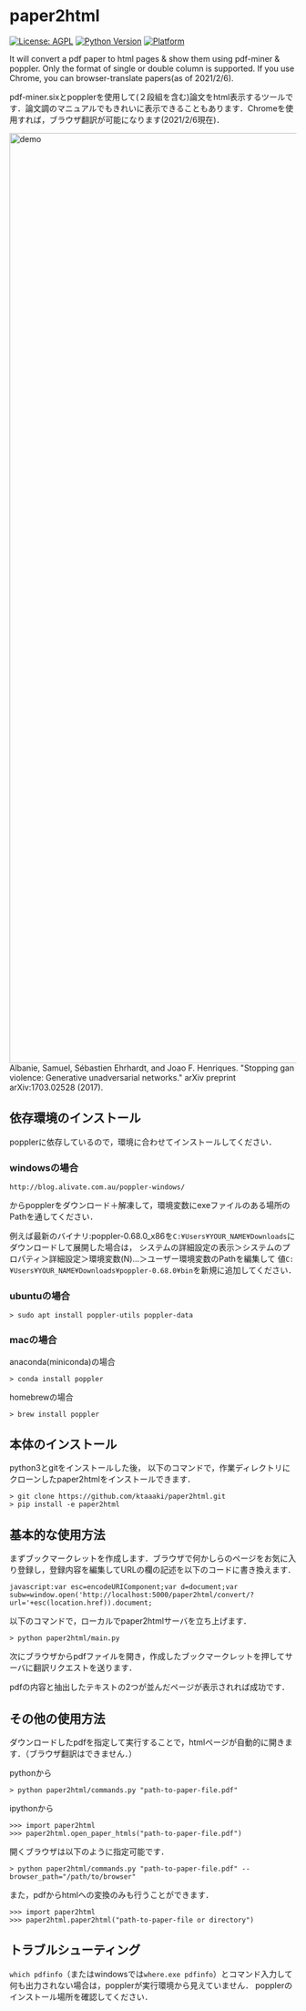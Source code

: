 # paper2html

[![License: AGPL](https://img.shields.io/badge/license-AGPL-yellow)](https://opensource.org/licenses/AGPL-3.0)
[![Python Version](https://img.shields.io/badge/python-3.5|3.7|3.8-blue)](https://github.com/ktaaaki/paper2html)
[![Platform](https://img.shields.io/badge/platform-windows|macos|ubuntu-blue)](https://github.com/ktaaaki/paper2html)

It will convert a pdf paper to html pages & show them using pdf-miner & poppler. Only the format of single or double column is supported. If you use Chrome, you can browser-translate papers(as of 2021/2/6).

pdf-miner.sixとpopplerを使用して(２段組を含む)論文をhtml表示するツールです．論文調のマニュアルでもきれいに表示できることもあります．Chromeを使用すれば，ブラウザ翻訳が可能になります(2021/2/6現在)．

<img width="1633" alt="demo" src="https://user-images.githubusercontent.com/4715386/94166499-54ecb480-fec6-11ea-8155-d44d192445fa.png">
Albanie, Samuel, Sébastien Ehrhardt, and Joao F. Henriques. "Stopping gan violence: Generative unadversarial networks." arXiv preprint arXiv:1703.02528 (2017).

## 依存環境のインストール
popplerに依存しているので，環境に合わせてインストールしてください．

### windowsの場合
`http://blog.alivate.com.au/poppler-windows/`

からpopplerをダウンロード＋解凍して，環境変数にexeファイルのある場所のPathを通してください．

例えば最新のバイナリ:poppler-0.68.0_x86を`C:¥Users¥YOUR_NAME¥Downloads`にダウンロードして展開した場合は，
システムの詳細設定の表示＞システムのプロパティ＞詳細設定＞環境変数(N)...＞ユーザー環境変数のPathを編集して
値`C:¥Users¥YOUR_NAME¥Downloads¥poppler-0.68.0¥bin`を新規に追加してください．

### ubuntuの場合
```
> sudo apt install poppler-utils poppler-data
```
### macの場合
anaconda(miniconda)の場合
```
> conda install poppler
```
homebrewの場合
```
> brew install poppler
```
## 本体のインストール
python3とgitをインストールした後，
以下のコマンドで，作業ディレクトリにクローンしたpaper2htmlをインストールできます．
```
> git clone https://github.com/ktaaaki/paper2html.git
> pip install -e paper2html
```

## 基本的な使用方法
まずブックマークレットを作成します．ブラウザで何かしらのページをお気に入り登録し，登録内容を編集してURLの欄の記述を以下のコードに書き換えます．
```
javascript:var esc=encodeURIComponent;var d=document;var subw=window.open('http://localhost:5000/paper2html/convert/?url='+esc(location.href)).document;
```
以下のコマンドで，ローカルでpaper2htmlサーバを立ち上げます．
```shell
> python paper2html/main.py
```
次にブラウザからpdfファイルを開き，作成したブックマークレットを押してサーバに翻訳リクエストを送ります．

pdfの内容と抽出したテキストの2つが並んだページが表示されれば成功です．

## その他の使用方法
ダウンロードしたpdfを指定して実行することで，htmlページが自動的に開きます．（ブラウザ翻訳はできません．）

pythonから
```
> python paper2html/commands.py "path-to-paper-file.pdf"
```
ipythonから
```
>>> import paper2html
>>> paper2html.open_paper_htmls("path-to-paper-file.pdf")
```

開くブラウザは以下のように指定可能です．
```
> python paper2html/commands.py "path-to-paper-file.pdf" --browser_path="/path/to/browser"
```

また，pdfからhtmlへの変換のみも行うことができます．
```
>>> import paper2html
>>> paper2html.paper2html("path-to-paper-file or directory")
```

## トラブルシューティング
`which pdfinfo`（またはwindowsでは`where.exe pdfinfo`）とコマンド入力して何も出力されない場合は，popplerが実行環境から見えていません．
popplerのインストール場所を確認してください．
